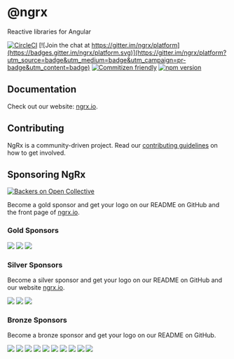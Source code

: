 # @ngrx

Reactive libraries for Angular

[![CircleCI](https://circleci.com/gh/ngrx/platform/tree/master.svg?style=shield)](https://circleci.com/gh/ngrx/workflows/platform/tree/master)
[![Join the chat at https://gitter.im/ngrx/platform](https://badges.gitter.im/ngrx/platform.svg)](https://gitter.im/ngrx/platform?utm_source=badge&utm_medium=badge&utm_campaign=pr-badge&utm_content=badge) [![Commitizen friendly](https://img.shields.io/badge/commitizen-friendly-brightgreen.svg)](https://commitizen.github.io/cz-cli/)
[![npm version](https://badge.fury.io/js/%40ngrx%2Fstore.svg)](https://www.npmjs.com/@ngrx/store)

## Documentation

Check out our website: [ngrx.io](https://ngrx.io).

## Contributing

NgRx is a community-driven project. Read our [contributing guidelines](./CONTRIBUTING.md) on how to get involved.

## Sponsoring NgRx

[![Backers on Open Collective](https://opencollective.com/ngrx/tiers/backers/badge.svg)](#backers)

Become a gold sponsor and get your logo on our README on GitHub and the front page of [ngrx.io](https://ngrx.io).

### Gold Sponsors

<a href="https://opencollective.com/ngrx/tiers/gold-sponsors/0/website" target="_blank"><img src="https://opencollective.com/ngrx/tiers/gold-sponsors/0/avatar.svg"></a>
<a href="https://opencollective.com/ngrx/tiers/gold-sponsors/1/website" target="_blank"><img src="https://opencollective.com/ngrx/tiers/gold-sponsors/1/avatar.svg"></a>
<a href="https://opencollective.com/ngrx/tiers/gold-sponsors/2/website" target="_blank"><img src="https://opencollective.com/ngrx/tiers/gold-sponsors/2/avatar.svg"></a>

### Silver Sponsors

Become a silver sponsor and get your logo on our README on GitHub and our website [ngrx.io](https://ngrx.io).

<a href="https://opencollective.com/ngrx/tiers/silver-sponsors/0/website" target="_blank"><img src="https://opencollective.com/ngrx/tiers/silver-sponsors/0/avatar.svg"></a>
<a href="https://opencollective.com/ngrx/tiers/silver-sponsors/1/website" target="_blank"><img src="https://opencollective.com/ngrx/tiers/silver-sponsors/1/avatar.svg"></a>
<a href="https://opencollective.com/ngrx/tiers/silver-sponsors/2/website" target="_blank"><img src="https://opencollective.com/ngrx/tiers/silver-sponsors/2/avatar.svg"></a>

### Bronze Sponsors

Become a bronze sponsor and get your logo on our README on GitHub.

<a href="https://opencollective.com/ngrx/tiers/bronze-sponsors/0/website" target="_blank"><img src="https://opencollective.com/ngrx/tiers/bronze-sponsors/0/avatar.svg"></a>
<a href="https://opencollective.com/ngrx/tiers/bronze-sponsors/1/website" target="_blank"><img src="https://opencollective.com/ngrx/tiers/bronze-sponsors/1/avatar.svg"></a>
<a href="https://opencollective.com/ngrx/tiers/bronze-sponsors/2/website" target="_blank"><img src="https://opencollective.com/ngrx/tiers/bronze-sponsors/2/avatar.svg"></a>
<a href="https://opencollective.com/ngrx/tiers/bronze-sponsors/3/website" target="_blank"><img src="https://opencollective.com/ngrx/tiers/bronze-sponsors/3/avatar.svg"></a>
<a href="https://opencollective.com/ngrx/tiers/bronze-sponsors/4/website" target="_blank"><img src="https://opencollective.com/ngrx/tiers/bronze-sponsors/4/avatar.svg"></a>
<a href="https://opencollective.com/ngrx/tiers/bronze-sponsors/5/website" target="_blank"><img src="https://opencollective.com/ngrx/tiers/bronze-sponsors/5/avatar.svg"></a>
<a href="https://opencollective.com/ngrx/tiers/bronze-sponsors/6/website" target="_blank"><img src="https://opencollective.com/ngrx/tiers/bronze-sponsors/6/avatar.svg"></a>
<a href="https://opencollective.com/ngrx/tiers/bronze-sponsors/7/website" target="_blank"><img src="https://opencollective.com/ngrx/tiers/bronze-sponsors/7/avatar.svg"></a>
<a href="https://opencollective.com/ngrx/tiers/bronze-sponsors/8/website" target="_blank"><img src="https://opencollective.com/ngrx/tiers/bronze-sponsors/8/avatar.svg"></a>
<a href="https://opencollective.com/ngrx/tiers/bronze-sponsors/9/website" target="_blank"><img src="https://opencollective.com/ngrx/tiers/bronze-sponsors/9/avatar.svg"></a>
